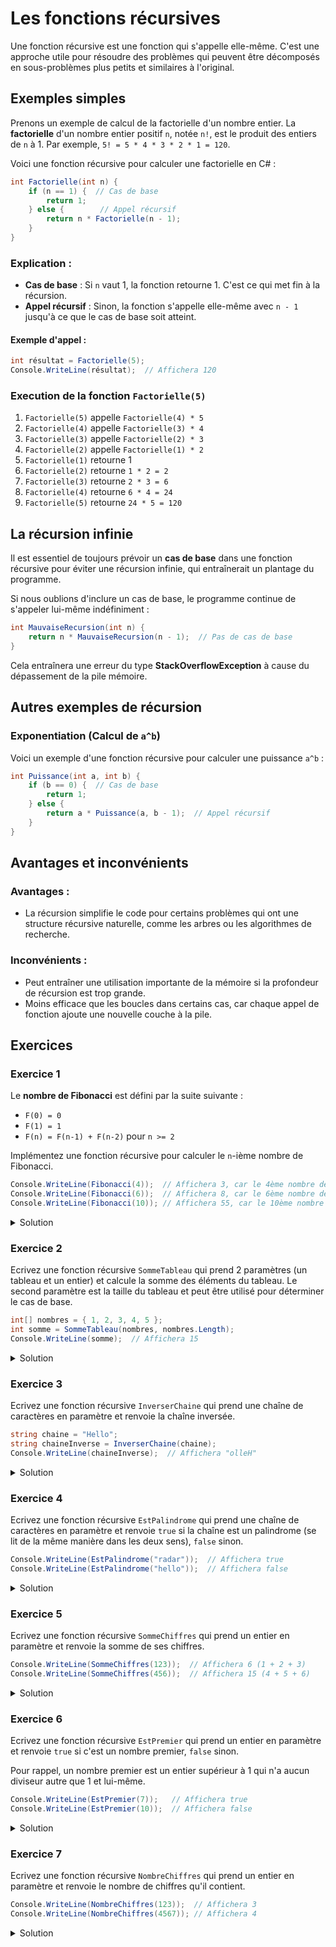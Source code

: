 # Les fonctions récursives

Une fonction récursive est une fonction qui s'appelle elle-même. C'est une approche utile pour résoudre des problèmes qui peuvent être décomposés en sous-problèmes plus petits et similaires à l'original.

## Exemples simples

Prenons un exemple de calcul de la factorielle d'un nombre entier. La **factorielle** d'un nombre entier positif `n`, notée `n!`, est le produit des entiers de `n` à 1. Par exemple, `5! = 5 * 4 * 3 * 2 * 1 = 120`.

Voici une fonction récursive pour calculer une factorielle en C# :

```csharp
int Factorielle(int n) {
    if (n == 1) {  // Cas de base
        return 1;
    } else {        // Appel récursif
        return n * Factorielle(n - 1);
    }
}
```

### Explication :
- **Cas de base** : Si `n` vaut 1, la fonction retourne 1. C'est ce qui met fin à la récursion.
- **Appel récursif** : Sinon, la fonction s'appelle elle-même avec `n - 1` jusqu'à ce que le cas de base soit atteint.



#### Exemple d'appel :
```csharp
int résultat = Factorielle(5);
Console.WriteLine(résultat);  // Affichera 120
```

### Execution de la fonction `Factorielle(5)`

1. `Factorielle(5)` appelle `Factorielle(4) * 5`
2. `Factorielle(4)` appelle `Factorielle(3) * 4`
3. `Factorielle(3)` appelle `Factorielle(2) * 3`
4. `Factorielle(2)` appelle `Factorielle(1) * 2`
5. `Factorielle(1)` retourne 1
6. `Factorielle(2)` retourne `1 * 2 = 2`
7. `Factorielle(3)` retourne `2 * 3 = 6`
8. `Factorielle(4)` retourne `6 * 4 = 24`
9. `Factorielle(5)` retourne `24 * 5 = 120`


## La récursion infinie

Il est essentiel de toujours prévoir un **cas de base** dans une fonction récursive pour éviter une récursion infinie, qui entraînerait un plantage du programme.

Si nous oublions d'inclure un cas de base, le programme continue de s'appeler lui-même indéfiniment :

```csharp
int MauvaiseRecursion(int n) {
    return n * MauvaiseRecursion(n - 1);  // Pas de cas de base
}
```

Cela entraînera une erreur du type **StackOverflowException** à cause du dépassement de la pile mémoire.

## Autres exemples de récursion

### Exponentiation (Calcul de `a^b`)

Voici un exemple d'une fonction récursive pour calculer une puissance `a^b` :

```csharp
int Puissance(int a, int b) {
    if (b == 0) {  // Cas de base
        return 1;
    } else {
        return a * Puissance(a, b - 1);  // Appel récursif
    }
}
```


## Avantages et inconvénients

### Avantages :
- La récursion simplifie le code pour certains problèmes qui ont une structure récursive naturelle, comme les arbres ou les algorithmes de recherche.

### Inconvénients :
- Peut entraîner une utilisation importante de la mémoire si la profondeur de récursion est trop grande.
- Moins efficace que les boucles dans certains cas, car chaque appel de fonction ajoute une nouvelle couche à la pile.


## Exercices

### Exercice 1

Le **nombre de Fibonacci** est défini par la suite suivante :
- `F(0) = 0`
- `F(1) = 1`
- `F(n) = F(n-1) + F(n-2)` pour `n >= 2`

Implémentez une fonction récursive pour calculer le `n`-ième nombre de Fibonacci.

```csharp
Console.WriteLine(Fibonacci(4));  // Affichera 3, car le 4ème nombre de Fibonacci est 3 (0,1,1,2,3)
Console.WriteLine(Fibonacci(6));  // Affichera 8, car le 6ème nombre de Fibonacci est 8 (0,1,1,2,3,5,8)
Console.WriteLine(Fibonacci(10)); // Affichera 55, car le 10ème nombre de Fibonacci est 55 (0,1,1,2,3,5,8,13,21,34,55)
```


<details>
  <summary>Solution</summary>

```csharp
int Fibonacci(int n) {
    if (n == 0) {
        return 0;
    } else if (n == 1) {
        return 1;
    } else {
        return Fibonacci(n - 1) + Fibonacci(n - 2);  // Appels récursifs
    }
}
```
</details>


### Exercice 2

Ecrivez une fonction récursive `SommeTableau` qui prend 2 paramètres (un tableau et un entier) et calcule la somme des éléments du tableau. Le second paramètre est la taille du tableau et peut être utilisé pour déterminer le cas de base.

```csharp
int[] nombres = { 1, 2, 3, 4, 5 };
int somme = SommeTableau(nombres, nombres.Length);
Console.WriteLine(somme);  // Affichera 15
```

<details>
  <summary>Solution</summary>

```csharp
int SommeTableau(int[] tableau, int n) {
    if (n <= 0) {  // Cas de base
        return 0;
    } else {
        return tableau[n - 1] + SommeTableau(tableau, n - 1);
    }
}
```
</details>

### Exercice 3

Ecrivez une fonction récursive `InverserChaine` qui prend une chaîne de caractères en paramètre et renvoie la chaîne inversée.

```csharp
string chaine = "Hello";
string chaineInverse = InverserChaine(chaine);
Console.WriteLine(chaineInverse);  // Affichera "olleH"
```

<details>
  <summary>Solution</summary>

```csharp
string InverserChaine(string chaine) {
    if (chaine == "") {  // Cas de base
        return "";
    } else {
        return chaine[chaine.Length - 1] + InverserChaine(chaine.Substring(0, chaine.Length - 1));
    }
}
```
</details>

### Exercice 4

Ecrivez une fonction récursive `EstPalindrome` qui prend une chaîne de caractères en paramètre et renvoie `true` si la chaîne est un palindrome (se lit de la même manière dans les deux sens), `false` sinon.

```csharp
Console.WriteLine(EstPalindrome("radar"));  // Affichera true
Console.WriteLine(EstPalindrome("hello"));  // Affichera false
```

<details>
  <summary>Solution</summary>

```csharp
bool EstPalindrome(string chaine) {
    if (chaine.Length <= 1) {  // Cas de base
        return true;
    } else {
        return chaine[0] == chaine[chaine.Length - 1] && EstPalindrome(chaine.Substring(1, chaine.Length - 2));
    }
}
```

</details>

### Exercice 5

Ecrivez une fonction récursive `SommeChiffres` qui prend un entier en paramètre et renvoie la somme de ses chiffres.

```csharp
Console.WriteLine(SommeChiffres(123));  // Affichera 6 (1 + 2 + 3)
Console.WriteLine(SommeChiffres(456));  // Affichera 15 (4 + 5 + 6)
```

<details>
  <summary>Solution</summary>

```csharp
int SommeChiffres(int n) {
    if (n == 0) {  // Cas de base
        return 0;
    } else {
        return n % 10 + SommeChiffres(n / 10);
    }
}
```

</details>

### Exercice 6

Ecrivez une fonction récursive `EstPremier` qui prend un entier en paramètre et renvoie `true` si c'est un nombre premier, `false` sinon.

Pour rappel, un nombre premier est un entier supérieur à 1 qui n'a aucun diviseur autre que 1 et lui-même.

```csharp
Console.WriteLine(EstPremier(7));   // Affichera true
Console.WriteLine(EstPremier(10));  // Affichera false
```

<details>
  <summary>Solution</summary>

```csharp
bool EstPremier(int n, int diviseur = 2) {
    if (n <= 2) {  // Cas de base
        return n == 2;
    } else if (n % diviseur == 0) {
        return false;
    } else if (diviseur * diviseur > n) {
        return true;
    } else {
        return EstPremier(n, diviseur + 1);
    }
}
```

</details>

### Exercice 7

Ecrivez une fonction récursive `NombreChiffres` qui prend un entier en paramètre et renvoie le nombre de chiffres qu'il contient.

```csharp
Console.WriteLine(NombreChiffres(123));  // Affichera 3
Console.WriteLine(NombreChiffres(4567)); // Affichera 4
```

<details>
  <summary>Solution</summary>

```csharp
int NombreChiffres(int n) {
    if (n == 0) {  // Cas de base
        return 0;
    } else {
        return 1 + NombreChiffres(n / 10);
    }
}
```

</details>

